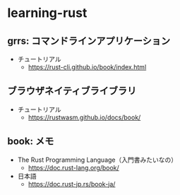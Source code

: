 # learning-rust

## grrs: コマンドラインアプリケーション

* チュートリアル
  * https://rust-cli.github.io/book/index.html

## ブラウザネイティブライブラリ

* チュートリアル
  * https://rustwasm.github.io/docs/book/

## book: メモ

* The Rust Programming Language（入門書みたいなの）
  * https://doc.rust-lang.org/book/
* 日本語
  * https://doc.rust-jp.rs/book-ja/
